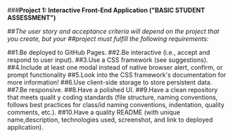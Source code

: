 ###**Project 1: Interactive Front-End Application ("BASIC STUDENT ASSESSMENT")**

##*The user story and acceptance criteria will depend on the project that you create, but your ##project must fulfill the following requirements:*

##1.Be deployed to GitHub Pages.
##2.Be interactive (i.e., accept and respond to user input).
##3.Use a CSS framework (see suggestions).
##4.Include at least one modal instead of native browser alert, confirm, or prompt functionality ##5.Look into the CSS framework's documentation for more information!
##6.Use client-side storage to store persistent data. 
##7.Be responsive. 
##8.Have a polished UI. 
##9.Have a clean repository that meets qualit y coding standards (file structure, naming conventions, follows best practices for class/id naming conventions, indentation, quality comments, etc.). 
##10.Have a quality README (with unique name,description, technologies used, screenshot, and link to deployed application).